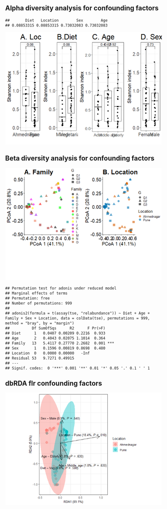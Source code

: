 ## Alpha diversity analysis for confounding factors

    ##       Diet   Location        Sex        Age 
    ## 0.08853315 0.08853315 0.73032083 0.73032083

![](diversity-alpha,beta-_files/figure-markdown_strict/alpha-1.png)

## Beta diversity analysis for confounding factors

![](diversity-alpha,beta-_files/figure-markdown_strict/b-1.png)

    ## Permutation test for adonis under reduced model
    ## Marginal effects of terms
    ## Permutation: free
    ## Number of permutations: 999
    ## 
    ## adonis2(formula = t(assay(tse, "relabundance")) ~ Diet + Age + Family + Sex + Location, data = colData(tse), permutations = 999, method = "bray", by = "margin")
    ##          Df SumOfSqs      R2      F Pr(>F)    
    ## Diet      1   0.0407 0.00209 0.2216  0.933    
    ## Age       2   0.4043 0.02075 1.1014  0.364    
    ## Family   13   5.4117 0.27770 2.2682  0.001 ***
    ## Sex       1   0.1596 0.00819 0.8698  0.480    
    ## Location  0   0.0000 0.00000   -Inf           
    ## Residual 53   9.7271 0.49915                  
    ## ---
    ## Signif. codes:  0 '***' 0.001 '**' 0.01 '*' 0.05 '.' 0.1 ' ' 1

## dbRDA flr confounding factors

![](diversity-alpha,beta-_files/figure-markdown_strict/DBRDA-1.png)
